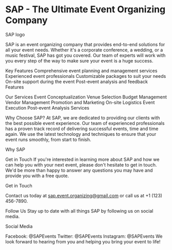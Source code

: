 # **SAP - The Ultimate Event Organizing Company**
SAP logo

SAP is an event organizing company that provides end-to-end solutions for all your event needs. Whether it's a corporate conference, a wedding, or a music festival, SAP has got you covered. Our team of experts will work with you every step of the way to make sure your event is a huge success.

Key Features
Comprehensive event planning and management services
Experienced event professionals
Customizable packages to suit your needs
On-site support during the event
Post-event analysis and feedback
Features

Our Services
Event Conceptualization
Venue Selection
Budget Management
Vendor Management
Promotion and Marketing
On-site Logistics
Event Execution
Post-event Analysis
Services

Why Choose SAP?
At SAP, we are dedicated to providing our clients with the best possible event experience. Our team of experienced professionals has a proven track record of delivering successful events, time and time again. We use the latest technology and techniques to ensure that your event runs smoothly, from start to finish.

Why SAP

Get in Touch
If you're interested in learning more about SAP and how we can help you with your next event, please don't hesitate to get in touch. We'd be more than happy to answer any questions you may have and provide you with a free quote.

Get in Touch

Contact us today at sap.event.organizing@gmail.com or call us at +1 (123) 456-7890.

Follow Us
Stay up to date with all things SAP by following us on social media.

Social Media

Facebook: @SAPEvents
Twitter: @SAPEvents
Instagram: @SAPEvents
We look forward to hearing from you and helping you bring your event to life!
